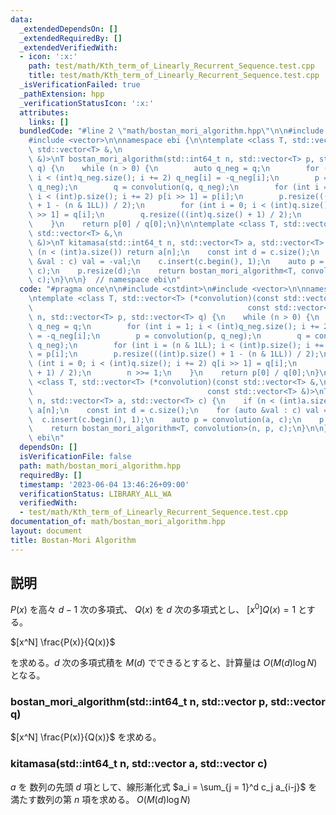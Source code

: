 ```yaml
---
data:
  _extendedDependsOn: []
  _extendedRequiredBy: []
  _extendedVerifiedWith:
  - icon: ':x:'
    path: test/math/Kth_term_of_Linearly_Recurrent_Sequence.test.cpp
    title: test/math/Kth_term_of_Linearly_Recurrent_Sequence.test.cpp
  _isVerificationFailed: true
  _pathExtension: hpp
  _verificationStatusIcon: ':x:'
  attributes:
    links: []
  bundledCode: "#line 2 \"math/bostan_mori_algorithm.hpp\"\n\n#include <cstdint>\n\
    #include <vector>\n\nnamespace ebi {\n\ntemplate <class T, std::vector<T> (*convolution)(const\
    \ std::vector<T> &,\n                                                 const std::vector<T>\
    \ &)>\nT bostan_mori_algorithm(std::int64_t n, std::vector<T> p, std::vector<T>\
    \ q) {\n    while (n > 0) {\n        auto q_neg = q;\n        for (int i = 1;\
    \ i < (int)q_neg.size(); i += 2) q_neg[i] = -q_neg[i];\n        p = convolution(p,\
    \ q_neg);\n        q = convolution(q, q_neg);\n        for (int i = (n & 1LL);\
    \ i < (int)p.size(); i += 2) p[i >> 1] = p[i];\n        p.resize(((int)p.size()\
    \ + 1 - (n & 1LL)) / 2);\n        for (int i = 0; i < (int)q.size(); i += 2) q[i\
    \ >> 1] = q[i];\n        q.resize(((int)q.size() + 1) / 2);\n        n >>= 1;\n\
    \    }\n    return p[0] / q[0];\n}\n\ntemplate <class T, std::vector<T> (*convolution)(const\
    \ std::vector<T> &,\n                                                 const std::vector<T>\
    \ &)>\nT kitamasa(std::int64_t n, std::vector<T> a, std::vector<T> c) {\n    if\
    \ (n < (int)a.size()) return a[n];\n    const int d = c.size();\n    for (auto\
    \ &val : c) val = -val;\n    c.insert(c.begin(), 1);\n    auto p = convolution(a,\
    \ c);\n    p.resize(d);\n    return bostan_mori_algorithm<T, convolution>(n, p,\
    \ c);\n}\n\n}  // namespace ebi\n"
  code: "#pragma once\n\n#include <cstdint>\n#include <vector>\n\nnamespace ebi {\n\
    \ntemplate <class T, std::vector<T> (*convolution)(const std::vector<T> &,\n \
    \                                                const std::vector<T> &)>\nT bostan_mori_algorithm(std::int64_t\
    \ n, std::vector<T> p, std::vector<T> q) {\n    while (n > 0) {\n        auto\
    \ q_neg = q;\n        for (int i = 1; i < (int)q_neg.size(); i += 2) q_neg[i]\
    \ = -q_neg[i];\n        p = convolution(p, q_neg);\n        q = convolution(q,\
    \ q_neg);\n        for (int i = (n & 1LL); i < (int)p.size(); i += 2) p[i >> 1]\
    \ = p[i];\n        p.resize(((int)p.size() + 1 - (n & 1LL)) / 2);\n        for\
    \ (int i = 0; i < (int)q.size(); i += 2) q[i >> 1] = q[i];\n        q.resize(((int)q.size()\
    \ + 1) / 2);\n        n >>= 1;\n    }\n    return p[0] / q[0];\n}\n\ntemplate\
    \ <class T, std::vector<T> (*convolution)(const std::vector<T> &,\n          \
    \                                       const std::vector<T> &)>\nT kitamasa(std::int64_t\
    \ n, std::vector<T> a, std::vector<T> c) {\n    if (n < (int)a.size()) return\
    \ a[n];\n    const int d = c.size();\n    for (auto &val : c) val = -val;\n  \
    \  c.insert(c.begin(), 1);\n    auto p = convolution(a, c);\n    p.resize(d);\n\
    \    return bostan_mori_algorithm<T, convolution>(n, p, c);\n}\n\n}  // namespace\
    \ ebi\n"
  dependsOn: []
  isVerificationFile: false
  path: math/bostan_mori_algorithm.hpp
  requiredBy: []
  timestamp: '2023-06-04 13:46:26+09:00'
  verificationStatus: LIBRARY_ALL_WA
  verifiedWith:
  - test/math/Kth_term_of_Linearly_Recurrent_Sequence.test.cpp
documentation_of: math/bostan_mori_algorithm.hpp
layout: document
title: Bostan-Mori Algorithm
---
```


## 説明

$P(x)$ を高々 $d-1$ 次の多項式、 $Q(x)$ を $d$ 次の多項式とし、 $[x^0]Q(x) = 1$ とする。

$[x^N] \frac{P(x)}{Q(x)}$

を求める。$d$ 次の多項式積を $M(d)$ でできるとすると、計算量は $O(M(d) \log N)$ となる。

### bostan_mori_algorithm(std::int64_t n, std::vector<T> p, std::vector<T> q)

$[x^N] \frac{P(x)}{Q(x)}$ を求める。

### kitamasa(std::int64_t n, std::vector<T> a, std::vector<T> c) 

$a$ を 数列の先頭 $d$ 項として、線形漸化式 $a_i = \sum_{j = 1}^d c_j a_{i-j}$ を満たす数列の第 $n$ 項を求める。 $O(M(d) \log N)$
